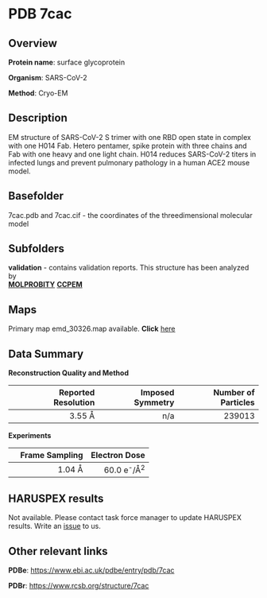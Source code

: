 # PDB 7cac

## Overview

**Protein name**: surface glycoprotein

**Organism**: SARS-CoV-2

**Method**: Cryo-EM

## Description

EM structure of SARS-CoV-2 S trimer with one RBD open state in complex with one H014 Fab. Hetero pentamer, spike protein with three chains and Fab with one heavy and one light chain. H014 reduces SARS-CoV-2 titers in infected lungs and prevent pulmonary pathology in a human ACE2 mouse model.

## Basefolder

7cac.pdb and 7cac.cif - the coordinates of the threedimensional molecular model

## Subfolders





**validation** - contains validation reports. This structure has been analyzed by <br>  [**MOLPROBITY**](https://github.com/thorn-lab/coronavirus_structural_task_force/tree/master/pdb/surface_glycoprotein/SARS-CoV-2/7cac/validation/molprobity)   [**CCPEM**](https://github.com/thorn-lab/coronavirus_structural_task_force/tree/master/pdb/surface_glycoprotein/SARS-CoV-2/7cac/validation/ccpem-validation)



## Maps

Primary map emd_30326.map available. **Click** [here](http://ftp.wwpdb.org/pub/emdb/structures/EMD-30326/map/) 

## Data Summary
**Reconstruction Quality and Method**

|   | Reported Resolution | Imposed Symmetry | Number of Particles |
|---|-------------:|----------------:|--------------:|
|   |3.55 Å|n/a|239013|

**Experiments**

|   | Frame Sampling | Electron Dose |
|---|-------------:|----------------:|
|   |1.04 Å|60.0 e<sup>-</sup>/Å<sup>2</sup>|

## HARUSPEX results

Not available. Please contact task force manager to update HARUSPEX results. Write an [issue](https://github.com/thorn-lab/coronavirus_structural_task_force/issues) to us.

## Other relevant links 
**PDBe**:  https://www.ebi.ac.uk/pdbe/entry/pdb/7cac
 
**PDBr**: https://www.rcsb.org/structure/7cac 
